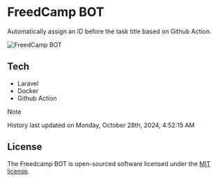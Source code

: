 # FreedCamp BOT

Automatically assign an ID before the task title based on Github Action.

![FreedCamp BOT](https://repository-images.githubusercontent.com/737932867/7d34798b-2680-471c-b089-a78a718d3d6a)

## Tech

- Laravel
- Docker
- Github Action

> [!NOTE]  
> History last updated on Monday, October 28th, 2024, 4:52:15 AM

## License

The Freedcamp BOT is open-sourced software licensed under the [MIT license](https://opensource.org/licenses/MIT).
